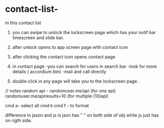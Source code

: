 # contact-list-

in this contact list

1. you can swipe to unlock the lockscreen page which has your notif bar timescreen and slide bar.
2. after unlock opens to app screen page with contact icon
3. after clicking the contact icon opens contact page

4. in contact page
   -you can search for users in search bar
   -look for more details ( accordium btn)
   -mail and call directly

5. double click in any page will take you to the lockscreen page.

// notes
random api - randomuser.me/api (for one api)
randomuser.me/apiresults=10 (for multiple (10)api)

cmd a- select all
cmd k cmd f - to format

difference in jason and js is json has
" " on both side of obj while js just has on rigth side.
